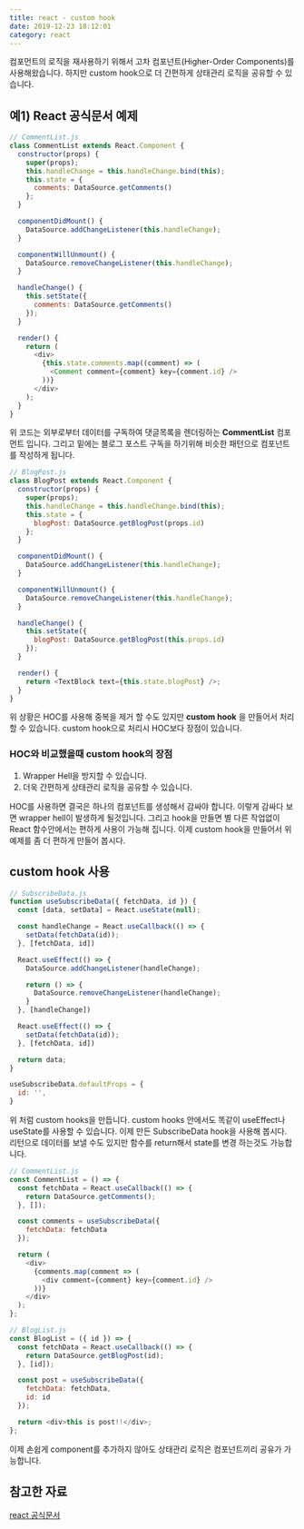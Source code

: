 ```yaml
---
title: react - custom hook
date: 2019-12-23 18:12:01
category: react
---
```


컴포먼트의 로직을 재사용하기 위해서 고차 컴포넌트(Higher-Order Components)를 사용해왔습니다. 하지만  custom hook으로 더 간편하게 상태관리 로직을 공유할 수 있습니다.

## 예1) React 공식문서 예제
```javascript
// CommentList.js
class CommentList extends React.Component {
  constructor(props) {
    super(props);
    this.handleChange = this.handleChange.bind(this);
    this.state = {
      comments: DataSource.getComments()
    };
  }

  componentDidMount() {
    DataSource.addChangeListener(this.handleChange);
  }

  componentWillUnmount() {
    DataSource.removeChangeListener(this.handleChange);
  }

  handleChange() {
    this.setState({
      comments: DataSource.getComments()
    });
  }

  render() {
    return (
      <div>
        {this.state.comments.map((comment) => (
          <Comment comment={comment} key={comment.id} />
        ))}
      </div>
    );
  }
}
```
위 코드는 외부로부터 데이터를 구독하여 댓글목록을 렌더링하는 **CommentList** 컴포먼트 입니다. 그리고 밑에는 블로그 포스트 구독을 하기위해 비슷한 패턴으로 컴포넌트를 작성하게 됩니다.
```javascript
// BlogPost.js
class BlogPost extends React.Component {
  constructor(props) {
    super(props);
    this.handleChange = this.handleChange.bind(this);
    this.state = {
      blogPost: DataSource.getBlogPost(props.id)
    };
  }

  componentDidMount() {
    DataSource.addChangeListener(this.handleChange);
  }

  componentWillUnmount() {
    DataSource.removeChangeListener(this.handleChange);
  }

  handleChange() {
    this.setState({
      blogPost: DataSource.getBlogPost(this.props.id)
    });
  }

  render() {
    return <TextBlock text={this.state.blogPost} />;
  }
}
```
위 상황은 HOC를 사용해 중복을 제거 할 수도 있지만 **custom hook** 을 만들어서 처리 할 수 있습니다. custom hook으로 처리시 HOC보다 장점이 있습니다.

### HOC와 비교했을때 custom hook의 장점
1. Wrapper Hell을 방지할 수 있습니다.
2. 더욱 간편하게 상태관리 로직을 공유할 수 있습니다.

HOC를 사용하면 결국은 하나의 컴포넌트를 생성해서 감싸야 합니다. 이렇게 감싸다 보면 wrapper hell이 발생하게 될것입니다. 그리고 hook을 만들면 별 다른 작업없이 React 함수안에서는 편하게 사용이 가능해 집니다. 이제 custom hook을 만들어서 위 예제를 좀 더 편하게 만들어 봅시다.

## custom hook 사용
```javascript
// SubscribeData.js
function useSubscribeData({ fetchData, id }) {
  const [data, setData] = React.useState(null);

  const handleChange = React.useCallback(() => {
    setData(fetchData(id));
  }, [fetchData, id])

  React.useEffect(() => {
    DataSource.addChangeListener(handleChange);

    return () => {
      DataSource.removeChangeListener(handleChange);
    }
  }, [handleChange])

  React.useEffect(() => {
    setData(fetchData(id));
  }, [fetchData, id])

  return data;
}

useSubscribeData.defaultProps = {
  id: '',
}
```
위 처럼 custom hooks을 만듭니다. custom hooks 안에서도 똑같이 useEffect나 useState를 사용할 수 있습니다. 이제 만든 SubscribeData hook을 사용해 봅시다. 리턴으로 데이터를 보낼 수도 있지만 함수를 return해서 state를 변경 하는것도 가능합니다.
```javascript
// CommentList.js
const CommentList = () => {
  const fetchData = React.useCallback(() => {
    return DataSource.getComments();
  }, []);

  const comments = useSubscribeData({
    fetchData: fetchData
  });

  return (
    <div>
      {comments.map(comment => (
        <div comment={comment} key={comment.id} />
      ))}
    </div>
  );
};

// BlogList.js
const BlogList = ({ id }) => {
  const fetchData = React.useCallback(() => {
    return DataSource.getBlogPost(id);
  }, [id]);

  const post = useSubscribeData({
    fetchData: fetchData,
    id: id
  });

  return <div>this is post!!</div>;
};
```
이제 손쉽게 component를 추가하지 않아도 상태관리 로직은 컴포넌트끼리 공유가 가능합니다.

## 참고한 자료
[react 공식문서](https://reactjs.org/docs/hooks-custom.html)
